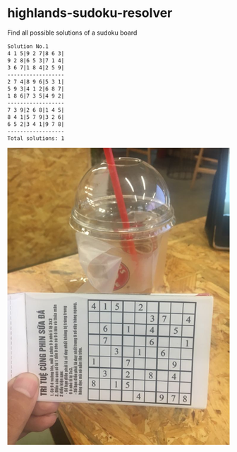 # highlands-sudoku-resolver
Find all possible solutions of a sudoku board

```
Solution No.1
4 1 5|9 2 7|8 6 3|
9 2 8|6 5 3|7 1 4|
3 6 7|1 8 4|2 5 9|
------------------
2 7 4|8 9 6|5 3 1|
5 9 3|4 1 2|6 8 7|
1 8 6|7 3 5|4 9 2|
------------------
7 3 9|2 6 8|1 4 5|
8 4 1|5 7 9|3 2 6|
6 5 2|3 4 1|9 7 8|
------------------
Total solutions: 1
```

![Highlands sudoku](https://github.com/minhtridn2001/highlands-sudoku-resolver/blob/main/IMG_3871.jpg?raw=true)